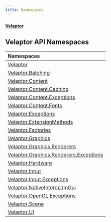 ```yaml
---
title: Namespaces
---
```


#### [Velaptor](Namespaces.md 'Velaptor Namespaces')

## Velaptor API Namespaces

| Namespaces |
| :--- |
| [Velaptor](Velaptor.md 'Velaptor') |
| [Velaptor.Batching](Velaptor.Batching.md 'Velaptor.Batching') |
| [Velaptor.Content](Velaptor.Content.md 'Velaptor.Content') |
| [Velaptor.Content.Caching](Velaptor.Content.Caching.md 'Velaptor.Content.Caching') |
| [Velaptor.Content.Exceptions](Velaptor.Content.Exceptions.md 'Velaptor.Content.Exceptions') |
| [Velaptor.Content.Fonts](Velaptor.Content.Fonts.md 'Velaptor.Content.Fonts') |
| [Velaptor.Exceptions](Velaptor.Exceptions.md 'Velaptor.Exceptions') |
| [Velaptor.ExtensionMethods](Velaptor.ExtensionMethods.md 'Velaptor.ExtensionMethods') |
| [Velaptor.Factories](Velaptor.Factories.md 'Velaptor.Factories') |
| [Velaptor.Graphics](Velaptor.Graphics.md 'Velaptor.Graphics') |
| [Velaptor.Graphics.Renderers](Velaptor.Graphics.Renderers.md 'Velaptor.Graphics.Renderers') |
| [Velaptor.Graphics.Renderers.Exceptions](Velaptor.Graphics.Renderers.Exceptions.md 'Velaptor.Graphics.Renderers.Exceptions') |
| [Velaptor.Hardware](Velaptor.Hardware.md 'Velaptor.Hardware') |
| [Velaptor.Input](Velaptor.Input.md 'Velaptor.Input') |
| [Velaptor.Input.Exceptions](Velaptor.Input.Exceptions.md 'Velaptor.Input.Exceptions') |
| [Velaptor.NativeInterop.ImGui](Velaptor.NativeInterop.ImGui.md 'Velaptor.NativeInterop.ImGui') |
| [Velaptor.OpenGL.Exceptions](Velaptor.OpenGL.Exceptions.md 'Velaptor.OpenGL.Exceptions') |
| [Velaptor.Scene](Velaptor.Scene.md 'Velaptor.Scene') |
| [Velaptor.UI](Velaptor.UI.md 'Velaptor.UI') |
